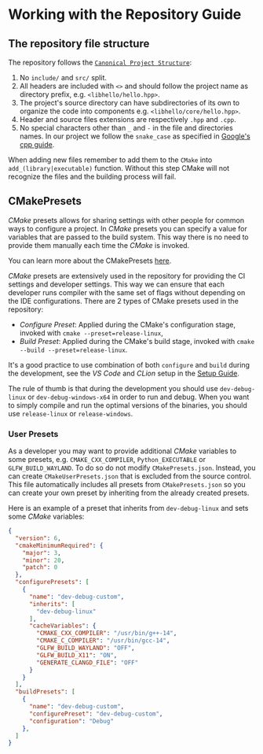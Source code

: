 # Working with the Repository Guide

## The repository file structure

The repository follows the [`Canonical Project Structure`](https://www.open-std.org/jtc1/sc22/wg21/docs/papers/2018/p1204r0.html):
1. No `include/` and `src/` split.
2. All headers are included with `<>` and should follow the project name as directory prefix,  e.g. `<libhello/hello.hpp>`. 
3. The project's source directory can have subdirectories of its own to organize the code into components e.g. `<libhello/core/hello.hpp>`.
4. Header and source files extensions are respectively `.hpp` and `.cpp`.
5. No special characters other than `_` and `-` in the file and directories names. In our project we follow the `snake_case` as specified in [Google's cpp guide](https://google.github.io/styleguide/cppguide.html#File_Names).

When adding new files remember to add them to the `CMake` into `add_(library|executable)` function. Without this step CMake will not recognize the files and the building process will fail. 

## CMakePresets

*CMake* presets allows for sharing settings with other people for common ways to configure a project. In
*CMake* presets you can specify a value for variables that are passed to the build system. This way there is no need to
provide them manually each time the *CMake* is invoked.

You can learn more about the CMakePresets [here](https://cmake.org/cmake/help/latest/manual/cmake-presets.7.html).

*CMake* presets are extensively used in the repository for providing the CI settings and developer settings. This way
we can ensure that each developer runs compiler with the same set of flags without depending on the IDE configurations.
There are 2 types of CMake presets used in the repository:
- *Configure Preset*: Applied during the CMake's configuration stage, invoked with `cmake --preset=release-linux`,
- *Build Preset*: Applied during the CMake's build stage, invoked with `cmake --build --preset=release-linux`.

It's a good practice to use combination of both `configure` and `build` during the development, see the *VS Code* and 
*CLion* setup in the [Setup Guide](SetupGuide.md).

The rule of thumb is that during the development you should use `dev-debug-linux` or `dev-debug-windows-x64` in
order to run and debug. When you want to simply compile and run the optimal versions of the binaries, you should use
`release-linux` or `release-windows`.

### User Presets

As a developer you may want to provide additional *CMake* variables to some presets, e.g. `CMAKE_CXX_COMPILER`,
`Python_EXECUTABLE` or `GLFW_BUILD_WAYLAND`. To do so do not modify `CMakePresets.json`. Instead, you can create
`CMakeUserPresets.json` that is excluded from the source control. This file automatically includes all presets from
`CMakePresets.json` so you can create your own preset by inheriting from the already created presets.

Here is an example of a preset that inherits from `dev-debug-linux` and sets some *CMake* variables:

```json
{
  "version": 6,
  "cmakeMinimumRequired": {
    "major": 3,
    "minor": 20,
    "patch": 0
  },
  "configurePresets": [
    {
      "name": "dev-debug-custom",
      "inherits": [
        "dev-debug-linux"
      ],
      "cacheVariables": {
        "CMAKE_CXX_COMPILER": "/usr/bin/g++-14",
        "CMAKE_C_COMPILER": "/usr/bin/gcc-14",
        "GLFW_BUILD_WAYLAND": "OFF",
        "GLFW_BUILD_X11": "ON",
        "GENERATE_CLANGD_FILE": "OFF"
      }
    }
  ], 
  "buildPresets": [
    {
      "name": "dev-debug-custom",
      "configurePreset": "dev-debug-custom",
      "configuration": "Debug"
    },
  ]
}
```
